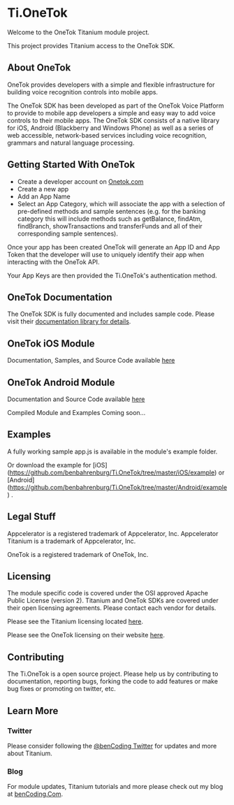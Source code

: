 <h1>Ti.OneTok</h1>
 
Welcome to the OneTok Titanium module project.

This project provides Titanium access to the OneTok SDK.

<h2>About OneTok</h2>
OneTok provides developers with a simple and flexible infrastructure for building voice recognition controls into mobile apps.

The OneTok SDK has been developed as part of the OneTok Voice Platform to provide to mobile app developers a simple and easy way to add voice controls to their mobile apps. The OneTok SDK consists of a native library for iOS, Android (Blackberry and Windows Phone) as well as a series of web accessible, network-based services including voice recognition, grammars and natural language processing.

<h2>Getting Started With OneTok</h2>
	
* Create a developer account on [Onetok.com](http://Onetok.com)
* Create a new app
* Add an App Name
* Select an App Category, which will associate the app with a selection of pre-defined methods and sample sentences (e.g. for the banking category this will include methods such as getBalance, findAtm, findBranch, showTransactions and transferFunds and all of their corresponding sample sentences).

Once your app has been created OneTok will generate an App ID and App Token that the developer will use to uniquely identify their app when interacting with the OneTok API.
	
Your App Keys are then provided the Ti.OneTok's authentication method.
	
<h2>OneTok Documentation</h2>

The OneTok SDK is fully documented and includes sample code.  Please visit their [documentation library for details](http://sandbox.onetok.com:8080/li/documentation.jsf).

<h2>OneTok iOS Module</h2>

Documentation, Samples, and Source Code available [here](https://github.com/benbahrenburg/Ti.OneTok/tree/master/iOS)

<h2>OneTok Android Module</h2>

Documentation and Source Code available [here](https://github.com/benbahrenburg/Ti.OneTok/tree/master/Android)

Compiled Module and Examples Coming soon...

<h2>Examples</h2>

A fully working sample app.js is available in the module's example folder.

Or download the example for [iOS] (https://github.com/benbahrenburg/Ti.OneTok/tree/master/iOS/example) or [Android] (https://github.com/benbahrenburg/Ti.OneTok/tree/master/Android/example) .

<h2>Legal Stuff</h2>

Appcelerator is a registered trademark of Appcelerator, Inc. Appcelerator Titanium is a trademark of Appcelerator, Inc.

OneTok is a registered trademark of OneTok, Inc.

<h2>Licensing</h2>

The module specific code is covered under the OSI approved Apache Public License (version 2).  Titanium and OneTok SDKs are covered under their open licensing agreements. Please contact each vendor for details.

Please see the Titanium licensing located [here](https://github.com/appcelerator/titanium_mobile).

Please see the OneTok licensing on their website [here](http://onetok.com).

<h2>Contributing</h2>

The Ti.OneTok is a open source project.  Please help us by contributing to documentation, reporting bugs, forking the code to add features or make bug fixes or promoting on twitter, etc.

<h2>Learn More</h2>

<h3>Twitter</h3>

Please consider following the [@benCoding Twitter](http://www.twitter.com/benCoding) for updates and more about Titanium.

<h3>Blog</h3>

For module updates, Titanium tutorials and more please check out my blog at [benCoding.Com](http://benCoding.com). 
